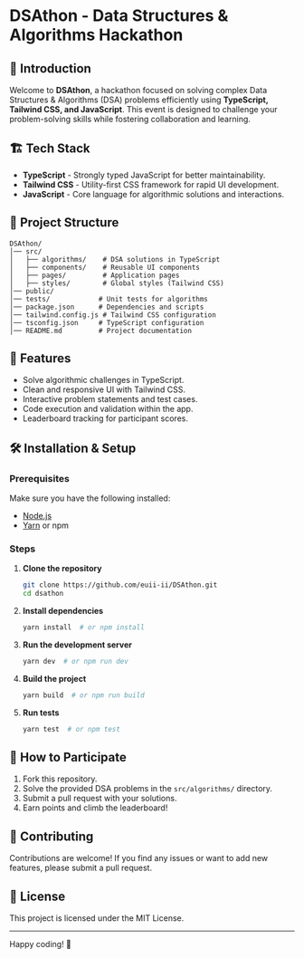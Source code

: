 
# DSAthon - Data Structures & Algorithms Hackathon

## 🚀 Introduction
Welcome to **DSAthon**, a hackathon focused on solving complex Data Structures & Algorithms (DSA) problems efficiently using **TypeScript, Tailwind CSS, and JavaScript**. This event is designed to challenge your problem-solving skills while fostering collaboration and learning.

## 🏗 Tech Stack
- **TypeScript** - Strongly typed JavaScript for better maintainability.
- **Tailwind CSS** - Utility-first CSS framework for rapid UI development.
- **JavaScript** - Core language for algorithmic solutions and interactions.

## 📁 Project Structure
```
DSAthon/
│── src/
│   ├── algorithms/    # DSA solutions in TypeScript
│   ├── components/    # Reusable UI components
│   ├── pages/         # Application pages
│   ├── styles/        # Global styles (Tailwind CSS)
│── public/
│── tests/            # Unit tests for algorithms
│── package.json      # Dependencies and scripts
│── tailwind.config.js # Tailwind CSS configuration
│── tsconfig.json     # TypeScript configuration
│── README.md         # Project documentation
```

## 📌 Features
- Solve algorithmic challenges in TypeScript.
- Clean and responsive UI with Tailwind CSS.
- Interactive problem statements and test cases.
- Code execution and validation within the app.
- Leaderboard tracking for participant scores.

## 🛠 Installation & Setup
### Prerequisites
Make sure you have the following installed:
- [Node.js](https://nodejs.org/)
- [Yarn](https://yarnpkg.com/) or npm

### Steps
1. **Clone the repository**
   ```sh
   git clone https://github.com/euii-ii/DSAthon.git
   cd dsathon
   ```
2. **Install dependencies**
   ```sh
   yarn install  # or npm install
   ```
3. **Run the development server**
   ```sh
   yarn dev  # or npm run dev
   ```
4. **Build the project**
   ```sh
   yarn build  # or npm run build
   ```
5. **Run tests**
   ```sh
   yarn test  # or npm test
   ```

## 📌 How to Participate
1. Fork this repository.
2. Solve the provided DSA problems in the `src/algorithms/` directory.
3. Submit a pull request with your solutions.
4. Earn points and climb the leaderboard!

## 🤝 Contributing
Contributions are welcome! If you find any issues or want to add new features, please submit a pull request.

## 📜 License
This project is licensed under the MIT License.

---
Happy coding! 🚀
